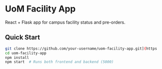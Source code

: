 # UoM Facility App

React + Flask app for campus facility status and pre-orders.

## Quick Start

```bash
git clone https://github.com/your-username/uom-facility-app.git](https://github.com/Rzmy7/web-project--react.git
cd uom-facility-app
npm install
npm start  # Runs both frontend and backend (5000)
